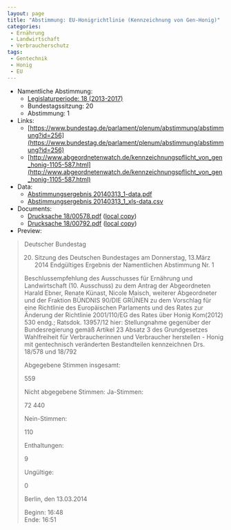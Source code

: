 ```yaml
---
layout: page
title: "Abstimmung: EU-Honigrichtlinie (Kennzeichnung von Gen-Honig)"
categories:
 - Ernährung
 - Landwirtschaft
 - Verbraucherschutz
tags:
 - Gentechnik
 - Honig
 - EU
---
```


* Namentliche Abstimmung:
    * [Legislaturperiode: 18 (2013-2017)](https://de.wikipedia.org/wiki/18._Deutscher_Bundestag)
    * Bundestagssitzung: 20
    * Abstimmung: 1
* Links: 
    * [https://www.bundestag.de/parlament/plenum/abstimmung/abstimmung?id=256](https://www.bundestag.de/parlament/plenum/abstimmung/abstimmung?id=256)
    * [http://www.abgeordnetenwatch.de/kennzeichnungspflicht_von_gen_honig-1105-587.html](http://www.abgeordnetenwatch.de/kennzeichnungspflicht_von_gen_honig-1105-587.html)
* Data: 
    * [Abstimmungsergebnis 20140313_1-data.pdf](/res/abstimmungsliste/20140313_1-data.pdf)
    * [Abstimmungsergebnis 20140313_1_xls-data.csv](/res/abstimmungsliste/analyses/20140313_1_xls-data.csv)
* Documents: 
    * [Drucksache 18/00578.pdf](http://dip21.bundestag.de/dip21/btd/18/005/1800578.pdf) ([local copy](/res/abstimmungsdaten/018-020-01/1800578.pdf))
    * [Drucksache 18/00792.pdf](http://dip21.bundestag.de/dip21/btd/18/007/1800792.pdf) ([local copy](/res/abstimmungsdaten/018-020-01/1800792.pdf))
* Preview: 
> Deutscher Bundestag
> 
> 20. Sitzung des Deutschen Bundestages
> am Donnerstag, 13.März 2014
> Endgültiges Ergebnis der Namentlichen Abstimmung Nr. 1
> 
> Beschlussempfehlung des Ausschusses für Ernährung und Landwirtschaft (10. Ausschuss)
> zu dem Antrag der Abgeordneten Harald Ebner, Renate Künast, Nicole Maisch, weiterer
> Abgeordneter und der Fraktion BÜNDNIS 90/DIE GRÜNEN
> zu dem Vorschlag für eine Richtlinie des Europäischen Parlaments und des Rates zur
> Änderung der Richtlinie 2001/110/EG des Rates über Honig Kom(2012) 530 endg.; Ratsdok.
> 13957/12
> hier: Stellungnahme gegenüber der Bundesregierung gemäß Artikel 23 Absatz 3 des
> Grundgesetzes
> Wahlfreiheit für Verbraucherinnen und Verbraucher herstellen - Honig mit gentechnisch
> veränderten Bestandteilen kennzeichnen
> Drs. 18/578 und 18/792
> 
> Abgegebene Stimmen insgesamt:
> 
> 559
> 
> Nicht abgegebene Stimmen:
> Ja-Stimmen:
> 
> 72
> 440
> 
> Nein-Stimmen:
> 
> 110
> 
> Enthaltungen:
> 
> 9
> 
> Ungültige:
> 
> 0
> 
> Berlin, den 13.03.2014
> 
> Beginn: 16:48  
> Ende: 16:51
